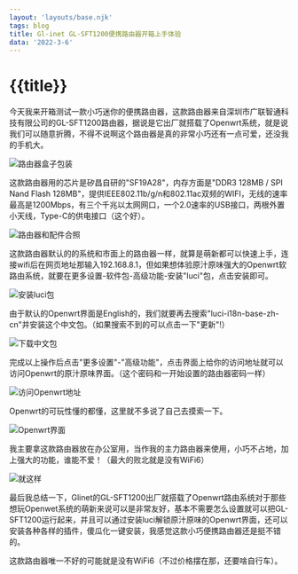 ```yaml
---
layout: 'layouts/base.njk'
tags: blog
title: Gl-inet GL-SFT1200便携路由器开箱上手体验
data: '2022-3-6'
---
```


# {{title}}

今天我来开箱测试一款小巧迷你的便携路由器，这款路由器来自深圳市广联智通科技有限公司的GL-SFT1200路由器，据说是它出厂就搭载了Openwrt系统，就是说我们可以随意折腾，不得不说啊这个路由器是真的非常小巧还有一点可爱，还没我的手机大。

![路由器盒子包装](https://s6.jpg.cm/2022/03/06/Lzjo64.jpg)

这款路由器用的芯片是矽昌自研的"SF19A28"，内存方面是"DDR3 128MB / SPI Nand Flash 128MB"，提供IEEE802.11b/g/n和802.11ac双频的WIFI，无线的速率最高是1200Mbps，有三个千兆以太网网口，一个2.0速率的USB接口，两根外置小天线，Type-C的供电接口（这个好）。

![路由器和配件合照](https://s6.jpg.cm/2022/03/06/LzykYL.jpg)

这款路由器默认的的系统和市面上的路由器一样，就算是萌新都可以快速上手，连接wifi后在网页地址那输入192.168.8.1，但如果想体验原汁原味强大的Openwrt软路由系统，就要在更多设置-软件包-高级功能-安装"luci"包，点击安装即可。

![安装luci包](https://s6.jpg.cm/2022/03/06/Lzj00T.png)

由于默认的Openwrt界面是English的，我们就要再去搜索"luci-i18n-base-zh-cn"并安装这个中文包。（如果搜索不到的可以点击一下"更新"!）

![下载中文包](https://s6.jpg.cm/2022/03/06/LzjBjD.png)

完成以上操作后点击"更多设置"-"高级功能"，点击界面上给你的访问地址就可以访问Openwrt的原汁原味界面。（这个密码和一开始设置的路由器密码一样）

![访问Openwrt地址](https://s6.jpg.cm/2022/03/06/LzjzN6.png)

Openwrt的可玩性懂的都懂，这里就不多说了自己去摸索一下。

![Openwrt界面](https://s6.jpg.cm/2022/03/06/Lzjg5p.png)

我主要拿这款路由器放在办公室用，当作我的主力路由器来使用，小巧不占地，加上强大的功能，谁能不爱！（最大的败北就是没有WiFi6）

![就这样](https://s6.jpg.cm/2022/03/06/Lzj3LE.png)

最后我总结一下，Glinet的GL-SFT1200出厂就搭载了Openwrt路由系统对于那些想玩Openwet系统的萌新来说可以是非常友好，基本不需要怎么设置就可以把GL-SFT1200运行起来，并且可以通过安装luci解锁原汁原味的Openwrt界面，还可以安装各种各样的插件，傻瓜化一键安装，我感觉这款小巧便携路由器还是挺不错的。

这款路由器唯一不好的可能就是没有WiFi6（不过价格摆在那，还要啥自行车）。